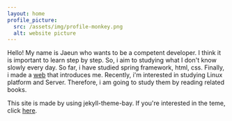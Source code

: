 ```yaml
---
layout: home
profile_picture:
  src: /assets/img/profile-monkey.png
  alt: website picture
---
```


<p>
  Hello! My name is Jaeun who wants to be a competent developer.
  I think it is important to learn step by step.
  So, i aim to studying what I don't know slowly every day.
  So far, i have studied spring framework, html, css. Finally, i made a <a href="https://github.com/Jaeun-Choi98/Introduce-web">web</a> that introduces me. 
  Recently, i'm interested in studying Linux platform and Server.
  Therefore, i am going to study them by reading related books.
</p>

<p>
  This site is made by using jekyll-theme-bay. If you're interested in the teme, click <a href="https://github.com/eliottvincent/bay">here</a>.
</p>
